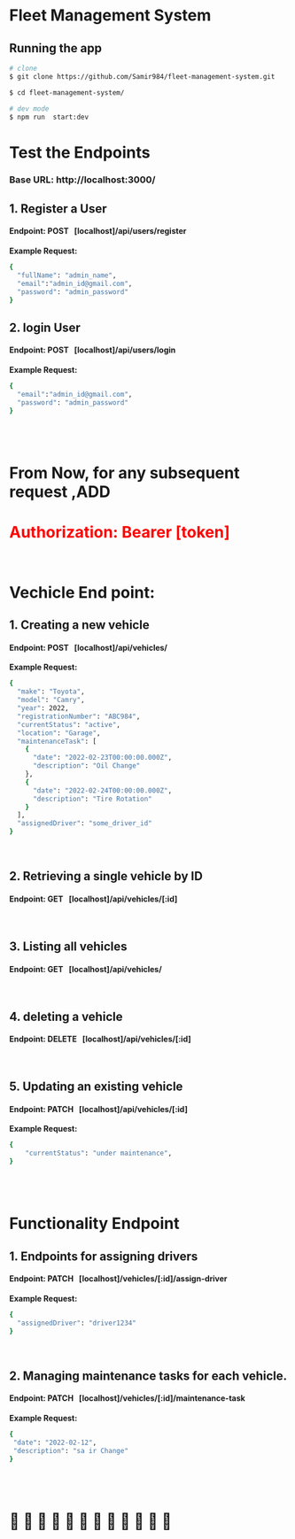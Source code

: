 #  Fleet Management System

## Running the app

```bash
# clone
$ git clone https://github.com/Samir984/fleet-management-system.git

$ cd fleet-management-system/

# dev mode
$ npm run  start:dev
```

# Test the Endpoints

### Base URL: http://localhost:3000/

## 1. Register a User

#### Endpoint: POST &nbsp;&nbsp;[localhost]/api/users/register

**Example Request:**

```bash
{
  "fullName": "admin_name",
  "email":"admin_id@gmail.com",
  "password": "admin_password"
}

```

## 2. login User

#### Endpoint: POST &nbsp;&nbsp;[localhost]/api/users/login

**Example Request:**

```bash
{
  "email":"admin_id@gmail.com",
  "password": "admin_password"
}

```

<br>
<br>

# From Now, for any subsequent request ,ADD

<h1 style="color:red">
Authorization: Bearer [token]
</h1>

<br>

# Vechicle End point:

## 1. Creating a new vehicle

#### Endpoint: POST &nbsp;&nbsp;[localhost]/api/vehicles/

**Example Request:**

```bash
{
  "make": "Toyota",
  "model": "Camry",
  "year": 2022,
  "registrationNumber": "ABC984",
  "currentStatus": "active",
  "location": "Garage",
  "maintenanceTask": [
    {
      "date": "2022-02-23T00:00:00.000Z",
      "description": "Oil Change"
    },
    {
      "date": "2022-02-24T00:00:00.000Z",
      "description": "Tire Rotation"
    }
  ],
  "assignedDriver": "some_driver_id"
}

```

<br>

## 2. Retrieving a single vehicle by ID

#### Endpoint: GET &nbsp;&nbsp;[localhost]/api/vehicles/[:id]

<br>

## 3. Listing all vehicles

#### Endpoint: GET &nbsp;&nbsp;[localhost]/api/vehicles/

<br>

## 4. deleting a vehicle

#### Endpoint: DELETE &nbsp;&nbsp;[localhost]/api/vehicles/[:id]

<br>

## 5. Updating an existing vehicle

#### Endpoint: PATCH &nbsp;&nbsp;[localhost]/api/vehicles/[:id]

**Example Request:**

```bash
{
    "currentStatus": "under maintenance",
}
```

<br>
<br>

# Functionality Endpoint

## 1. Endpoints for assigning drivers

#### Endpoint: PATCH &nbsp;&nbsp;[localhost]/vehicles/[:id]/assign-driver

**Example Request:**

```bash
{
  "assignedDriver": "driver1234"
}

```

<br>

## 2. Managing maintenance tasks for each vehicle.

#### Endpoint: PATCH &nbsp;&nbsp;[localhost]/vehicles/[:id]/maintenance-task

**Example Request:**

```bash
{
 "date": "2022-02-12",
 "description": "sa ir Change"
}

```

<br>
<br>

 # 🚀 🚀 🚀 🚀 🚀 🚀 🚀 🚀 🚀 🚀 🚀 🚀 







